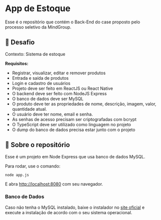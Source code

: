 
# App de Estoque

Esse é o repositório que contém o Back-End do case proposto pelo processo seletivo da MindGroup.

## 🎯 Desafio 

Contexto: Sistema de estoque 

**Requisitos:**
- Registrar, visualizar, editar e remover produtos
- Entrada e saída de produtos
- Login e cadastro de usuários
- Projeto deve ser feito em ReactJS ou React Native 
- O backend deve ser feito com NodeJS Express
- O banco de dados deve ser MySQL
- O produto deve ter as propriedades de nome, descrição, imagem, valor, quantidade atual.
- O usuário deve ter nome, email e senha.
- As senhas de acesso precisam ser criptografadas com bcrypt
- O TypeScript deve ser utilizado como linguagem no projeto
- O dump do banco de dados precisa estar junto com o projeto

## 📌 Sobre o repositório

Esse é um projeto em Node Express que usa banco de dados MySQL.

Para rodar, use o comando:

```bash
node app.js
```

E abra [http://localhost:8080](http://localhost:8080) com seu navegador.

### Banco de Dados

Caso não tenha o MySQL instalado, baixe o instalador no [site oficial](https://dev.mysql.com/downloads/mysql/) e execute a instalação de acordo com o seu sistema operacional.

